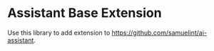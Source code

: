 # Assistant Base Extension

Use this library to add extension to https://github.com/samuelint/ai-assistant.
